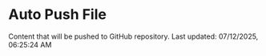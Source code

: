 # Auto Push File

Content that will be pushed to GitHub repository.
Last updated: 07/12/2025, 06:25:24 AM